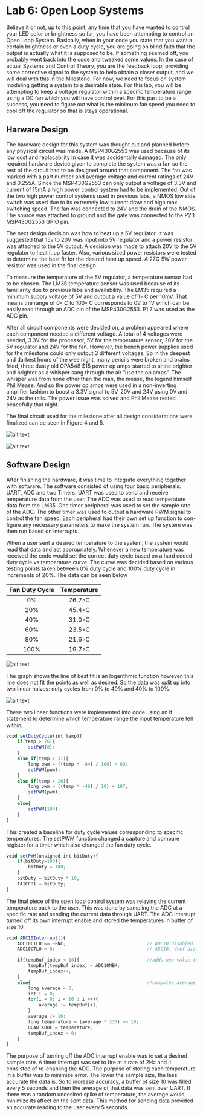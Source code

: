 # Lab 6: Open Loop Systems
Believe it or not, up to this point, any time that you have wanted to control your LED color or brightness so far, you have been attempting to control an Open Loop System. Basically, when in your code you state that you want a certain brightness or even a duty cycle, you are going on blind faith that the output is actually what it is supposed to be. If something seemed off, you probably went back into the code and tweaked some values. In the case of actual Systems and Control Theory, you are the feedback loop, providing some corrective signal to the system to help obtain a closer output, and we will deal with this in the Milestone. For now, we need to focus on system modeling getting a system to a desirable state. For this lab, you will be attempting to keep a voltage regulator within a specific temperature range using a DC fan which you will have control over. For this part to be a success, you need to figure out what is the minimum fan speed you need to cool off the regulator so that is stays operational.

## Harware Design

The hardware design for this system was thought out and planned before any physical
circuit was made. A MSP430G2553 was used because of its low cost and replacability
in case it was accidentally damaged. The only required hardware device given to
complete the system was a fan so the rest of the circuit had to be designed around
that component. The fan was marked with a part number and average voltage and
current ratings of 24V and 0.255A. Since the MSP430G2553 can only output a voltage
of 3.3V and current of 15mA a high power control system had to be implemented.
Out of the two high power control systems used in previous labs, a NMOS low side
switch was used due to its extremely low current draw and high max switching speed.
The fan was connected to 24V and the drain of the NMOS. The source was attached
to ground and the gate was connected to the P2.1 MSP430G2553 GPIO pin.

The next design decision was how to heat up a 5V regulator. It was suggested that
15v to 20V was input into 5V regulator and a power resistor was attached to the 5V
output. A decision was made to attach 20V to the 5V regulator to heat it up faster.
Also, various sized power resistors were tested to determine the best fit for the desired heat up speed. A 27Ω 5W power resistor was used in the final design.

To measure the temperature of the 5V regulator, a temperature sensor had to be
chosen. The LM35 temperature sensor was used because of its familiarity due to previous
labs and availability. The LM35 required a minimum supply voltage of 5V and
output a value of 1◦ C per 10mV. That means the range of 0◦ C to 100◦ C corresponds
to 0V to 1V which can be easily read through an ADC pin of the MSP430G2553. P1.7
was used as the ADC pin.

After all circuit components were decided on, a problem appeared where each component
needed a different voltage. A total of 4 voltages were needed, 3.3V for the processor, 5V for the temperature sensor, 20V for the 5V regulator and 24V for the
fan. However, the bench power supplies used for the milestone could only output 3
different voltages. So in the deepest and darkest hours of the wee night, many pencils
were broken and brains fried, three dusty old OPA548 $15 power op amps started to shine brighter and brighter as a whisper sang through the air ”use the op amps”.
The whisper was from none other than the man, the mease, the legend himself Phil Mease. And so the power op amps were used in a non-inverting amplifier fashion to
boost a 3.3V signal to 5V, 20V and 24V using 0V and 24V as the rails. The power
issue was solved and Phil Mease rested peacefully that night.

The final circuit used for the milestone after all design considerations were finalized
can be seen in Figure 4 and 5.

![alt text](https://github.com/RU09342/lab-6taking-control-over-your-embedded-life-team-tanner-and-russell/blob/master/Precision%20Control/Oscilloscope%20Screen%20Shots/PWM%20Triangle%20Wave.png)

![alt text](https://github.com/RU09342/lab-6taking-control-over-your-embedded-life-team-tanner-and-russell/blob/master/Precision%20Control/Oscilloscope%20Screen%20Shots/PWM%20Triangle%20Wave.png)

## Software Design

After finishing the hardware, it was time to integrate everything together with software.
The software consisted of using four basic peripherals: UART, ADC and two Timers.
UART was used to send and receive temperature data from the user. The ADC was
used to read temperature data from the LM35. One timer peripheral was used to set
the sample rate of the ADC. The other timer was used to output a hardware PWM
signal to control the fan speed. Each peripheral had their own set up function to con-
figure any necessary parameters to make the system run. The system was then run
based on interrupts.

When a user sent a desired temperature to the system, the system would read that
data and act appropriately. Whenever a new temperature was received the code
would set the correct duty cycle based on a hard coded duty cycle vs temperature
curve. The curve was decided based on various testing points taken between 0%
duty cycle and 100% duty cycle in increments of 20%. The data can be seen below

|Fan Duty Cycle | Temperature   |
|:-------------:|:-------------:|
| 0%            | 76.7◦C        |
|20%            | 45.4◦C        |
|40%            | 31.0◦C        |
|60%            | 23.5◦C        |
|80%            | 21.6◦C        |
|100%           | 19.7◦C        |

![alt text](https://github.com/RU09342/lab-6taking-control-over-your-embedded-life-team-tanner-and-russell/blob/master/Precision%20Control/Oscilloscope%20Screen%20Shots/PWM%20Triangle%20Wave.png)

The graph shows the line of best fit is an logarithmic function however, this line does
not fit the points as well as desired. So the data was split up into two linear halves: duty cycles from 0% to 40% and 40% to 100%.

![alt text](https://github.com/RU09342/lab-6taking-control-over-your-embedded-life-team-tanner-and-russell/blob/master/Precision%20Control/Oscilloscope%20Screen%20Shots/PWM%20Triangle%20Wave.png)

These two linear functions were implemented into code using an if statement to determine which temperature range the input temperature fell within.

```javascript
void setDutyCycle(int temp){
    if(temp > 76){
        setPWM(0);
    }
    else if(temp > 31){
        long pwm = ((temp * -84) / 100) + 63;
        setPWM(pwm);
    }
    else if(temp > 20){
        long pwm = ((temp * -49) / 10) + 187;
        setPWM(pwm);
    }
    else{
        setPWM(100);
    }
}
```

This created a baseline for duty cycle values corresponding to specific temperatures.
The setPWM function changed a capture and compare register for a timer which also
changed the fan duty cycle.

```javascript
void setPWM(unsigned int bitDuty){
    if(bitDuty>100){
        bitDuty = 100;
    }
    bitDuty = bitDuty * 10;
    TA1CCR1 = bitDuty;
}
```

The final piece of the open loop control system was relaying the current temperature
back to the user. This was done by sampling the ADC at a specific rate and sending
the current data through UART. The ADC interrupt turned off its own interrupt enable
and stored the temperatures in buffer of size 10.

```javascript
void ADC10Interrupt(){
    ADC10CTL0 &= ~ENC;                        		// ADC10 disabled
    ADC10CTL0 = 0;                            		// ADC10, Vref disabled completely

    if(tempBuf_index < 10){							//adds new value to array for average of 10
        tempBuf[tempBuf_index] = ADC10MEM;	
        tempBuf_index++;
    }
    else{											//computes average of 10 and transmits value; resets array index
        long average = 0;
        int i = 0;
        for(i = 0; i < 10 ; i ++){
            average += tempBuf[i];
        }
        average /= 10;
        long temperature = (average * 330) >> 10;
        UCA0TXBUF = temperature;
        tempBuf_index = 0;
    }
}
```

The purpose of turning off the ADC interrupt enable was to set a desired sample rate.
A timer interrupt was set to fire at a rate of 2Hz and it consisted of re-enabling the
ADC. The purpose of storing each temperature in a buffer was to minimize error. The
lower the sample size, the less accurate the data is. So to increase accuracy, a buffer
of size 10 was filled every 5 seconds and then the average of that data was sent over
UART. If there was a random undesired spike of temperature, the average would minimize
its affect on the sent data. This method for sending data provided an accurate
reading to the user every 5 seconds.
